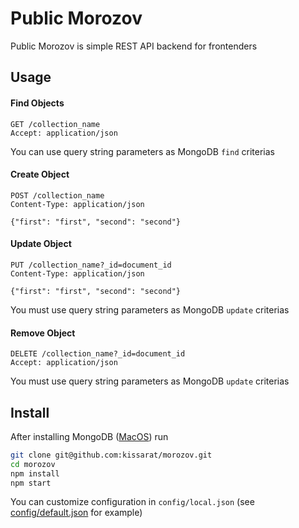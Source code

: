 # Public Morozov
Public Morozov is simple REST API backend for frontenders
## Usage
#### Find Objects
```HTTP
GET /collection_name
Accept: application/json
```
You can use query string parameters as MongoDB `find` criterias
#### Create Object
```HTTP
POST /collection_name
Content-Type: application/json

{"first": "first", "second": "second"}
```
#### Update Object
```HTTP
PUT /collection_name?_id=document_id
Content-Type: application/json

{"first": "first", "second": "second"}
```
You must use query string parameters as MongoDB `update` criterias
#### Remove Object
```HTTP
DELETE /collection_name?_id=document_id
Accept: application/json
```
You must use query string parameters as MongoDB `update` criterias
## Install
After installing MongoDB ([MacOS](https://github.com/mongodb/homebrew-brew#setup)) run
```bash
git clone git@github.com:kissarat/morozov.git
cd morozov
npm install
npm start
```
You can customize configuration in `config/local.json` (see [config/default.json](config/default.json) for example)
